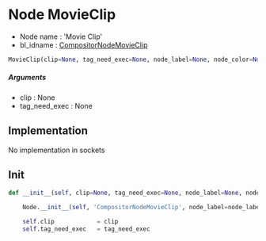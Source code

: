 # Node MovieClip

- Node name : 'Movie Clip'
- bl_idname : [CompositorNodeMovieClip](https://docs.blender.org/api/current/bpy.types.CompositorNodeMovieClip.html)


``` python
MovieClip(clip=None, tag_need_exec=None, node_label=None, node_color=None)
```
##### Arguments

- clip : None
- tag_need_exec : None

## Implementation

No implementation in sockets

## Init

``` python
def __init__(self, clip=None, tag_need_exec=None, node_label=None, node_color=None):

    Node.__init__(self, 'CompositorNodeMovieClip', node_label=node_label, node_color=node_color)

    self.clip            = clip
    self.tag_need_exec   = tag_need_exec
```
